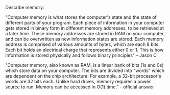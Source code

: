 Describe memory:

"Computer memory is what stores the computer's state and the state of different parts of your program. Each piece of information in your computer gets stored in binary form in different memory addresses, to be retrieved at a later time.
These memory addresses are stored in RAM on your computer, and can be overwritten as new information states are stored. Each memory address is comprised of various amounts of bytes, which are each 8 bits. Each bit holds an electrical charge that represents either 0 or 1. This is how information is stored physically and follows binary principles" - Jason C

"Computer memory, also known as RAM, is a linear bank of bits (1s and 0s) which store data on your computer. The bits are divided into "words" which are dependent on the chip architecture: For example, a 32-bit processor's words are 32 bits each. Unlike hard drives, memory requires a power source to run. Memory can be accessed in O(1) time." - official answer